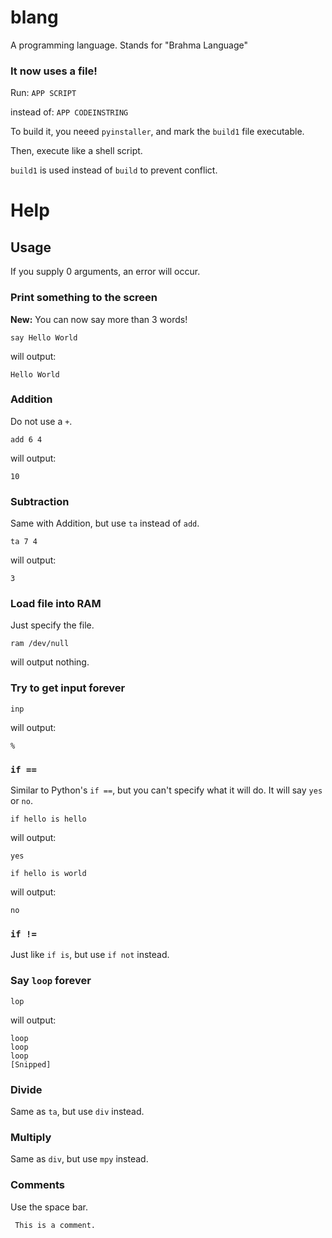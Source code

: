 # blang
A programming language. Stands for "Brahma Language"

### It now uses a file!

Run:
`APP SCRIPT`

instead of:
`APP CODEINSTRING`

To build it, you neeed `pyinstaller`, and mark the `build1` file executable.

Then, execute like a shell script.

`build1` is used instead of `build` to prevent conflict.
# Help
## Usage

If you supply 0 arguments, an error will occur.
### Print something to the screen
__New:__ You can now say more than 3 words!
```
say Hello World
```
will output:
```
Hello World
```
### Addition
Do not use a `+`.
```
add 6 4
```
will output:
```
10
```
### Subtraction
Same with Addition, but use `ta` instead of `add`.
```
ta 7 4
```
will output:
```
3
```
### Load file into RAM
Just specify the file.
```
ram /dev/null
```
will output nothing.
### Try to get input forever
```
inp
```
will output:
```
% 
```
### `if ==`
Similar to Python's `if ==`, but you can't specify what it will do. It will say `yes` or `no`.
```
if hello is hello
```
will output:
```
yes
```
```
if hello is world
```
will output:
```
no
```
### `if !=`
Just like `if is`, but use `if not` instead.
### Say `loop` forever
```
lop
```
will output:
```
loop
loop
loop
[Snipped]
```
### Divide
Same as `ta`, but use `div` instead.
### Multiply
Same as `div`, but use `mpy` instead.
### Comments
Use the space bar.
```
 This is a comment.
```
